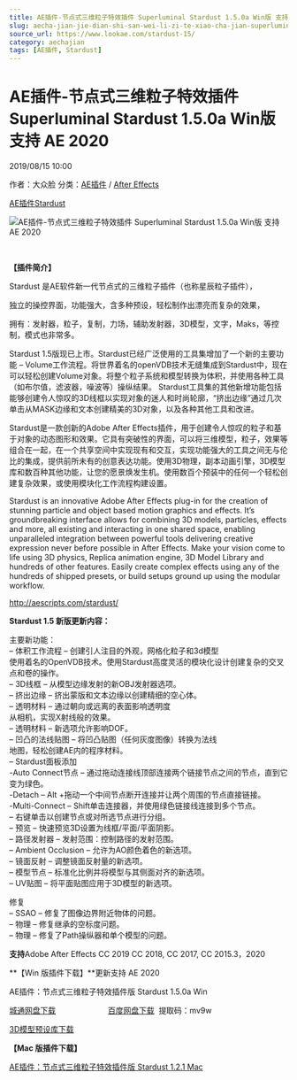 ```yaml
---
title: AE插件-节点式三维粒子特效插件 Superluminal Stardust 1.5.0a Win版 支持 AE 2020
slug: aecha-jian-jie-dian-shi-san-wei-li-zi-te-xiao-cha-jian-superluminal-stardust-1-5-0a-winban-zhi-chi-ae-2020
source_url: https://www.lookae.com/stardust-15/
category: aechajian
tags: [AE插件, Stardust]
---
```

# AE插件-节点式三维粒子特效插件 Superluminal Stardust 1.5.0a Win版 支持 AE 2020

2019/08/15 10:00

作者：大众脸
分类：[AE插件](https://www.lookae.com/after-effects/aechajian/) / [After Effects](https://www.lookae.com/after-effects/)

[AE插件](https://www.lookae.com/tag/ae%e6%8f%92%e4%bb%b6/)[Stardust](https://www.lookae.com/tag/stardust/)

![AE插件-节点式三维粒子特效插件 Superluminal Stardust 1.5.0a Win版 支持 AE 2020](https://www.lookae.com/wp-content/uploads/2018/11/Stardust-13.jpg "AE插件-节点式三维粒子特效插件 Superluminal Stardust 1.5.0a Win版 支持 AE 2020-LookAE.com")

﻿

**【插件简介】**

Stardust 是AE软件新一代节点式的三维粒子插件（也称星辰粒子插件），

独立的操控界面，功能强大，含多种预设，轻松制作出漂亮而复杂的效果，

拥有：发射器，粒子，复制，力场，辅助发射器，3D模型，文字，Maks，等控制，模式也非常多。

Stardust 1.5版现已上市。Stardust已经广泛使用的工具集增加了一个新的主要功能 – Volume工作流程。将世界着名的openVDB技术无缝集成到Stardust中，现在可以轻松创建Volume对象。将整个粒子系统和模型转换为体积，并使用各种工具（如布尔值，滤波器，噪波等）操纵结果。 Stardust工具集的其他新增功能包括能够创建令人惊叹的3D线框以实现对象的迷人和时尚轮廓，“挤出边缘”通过几次单击从MASK边缘和文本创建精美的3D对象，以及各种其他工具和改进。

Stardust是一款创新的Adobe After Effects插件，用于创建令人惊叹的粒子和基于对象的动态图形和效果。它具有突破性的界面，可以将三维模型，粒子，效果等组合在一起，在一个共享空间中实现现有和交互，实现功能强大的工具之间无与伦比的集成，提供前所未有的创意表达功能。使用3D物理，副本动画引擎，3D模型库和数百种其他功能，让您的愿景焕发生机。使用数百个预装中的任何一个轻松创建复杂效果，或使用模块化工作流程构建设置。

Stardust is an innovative Adobe After Effects plug-in for the creation of stunning particle and object based motion graphics and effects. It’s groundbreaking interface allows for combining 3D models, particles, effects and more, all existing and interacting in one shared space, enabling unparalleled integration between powerful tools delivering creative expression never before possible in After Effects. Make your vision come to life using 3D physics, Replica animation engine, 3D Model Library and hundreds of other features. Easily create complex effects using any of the hundreds of shipped presets, or build setups ground up using the modular workflow.

http://aescripts.com/stardust/

**Stardust 1.5 新版更新内容：**

主要新功能：  
– 体积工作流程 – 创建引人注目的外观，网格化粒子和3d模型  
使用着名的OpenVDB技术。使用Stardust高度灵活的模块化设计创建复杂的交叉点和卷的操作。  
– 3D线框 – 从模型边缘发射的新OBJ发射器选项。  
– 挤出边缘 – 挤出蒙版和文本边缘以创建精细的空心体。  
– 透明材料 – 通过朝向或远离的表面影响透明度  
从相机，实现X射线般的效果。  
– 透明材料 – 新选项允许影响DOF。  
– 凹凸的法线贴图 – 将凹凸贴图（任何灰度图像）转换为法线  
地图，轻松创建AE内的程序材料。  
– Stardust面板添加  
-Auto Connect节点 – 通过拖动连接线顶部连接两个链接节点之间的节点，直到它变为绿色。  
-Detach – Alt +拖动一个中间节点断开连接并让两个周围的节点直接链接。  
-Multi-Connect – Shift单击连接器，并使用绿色链接线连接到多个节点。  
– 右键单击​​以创建节点或对所选节点进行分组。  
– 预览 – 快速预览3D设置为线框/平面/平面阴影。  
– 路径发射器 – 发射范围：控制路径的发射范围。  
– Ambient Occlusion – 允许为AO颜色着色的新选项。  
– 镜面反射 – 调整镜面反射量的新选项。  
– 模型节点 – 标准化比例并将模型与其侧面对齐的新选项。  
– UV贴图 – 将平面贴图应用于3D模型的新选项。

修复  
– SSAO – 修复了图像边界附近物体的问题。  
– 物理 – 修复继承的空标度问题。  
– 物理 – 修复了Path操纵器和单个模型的问题。

**支持**Adobe After Effects CC 2019 CC 2018, CC 2017, CC 2015.3，2020

**【Win 版插件下载】**更新支持 AE 2020

AE插件：节点式三维粒子特效插件版 Stardust 1.5.0a Win

[城通网盘下载](https://089u.com/file/680462-447886428)                        [百度网盘下载](https://pan.baidu.com/s/1P3g86QcVN_DZ7DuHiwaClg)  提取码：mv9w

[3D模型预设库下载](https://www.lookae.com/stardust-3d-library/)

**【Mac 版插件下载】**

[AE插件：节点式三维粒子特效插件版 Stardust 1.2.1 Mac](https://www.lookae.com/mac-stardust-121/)

